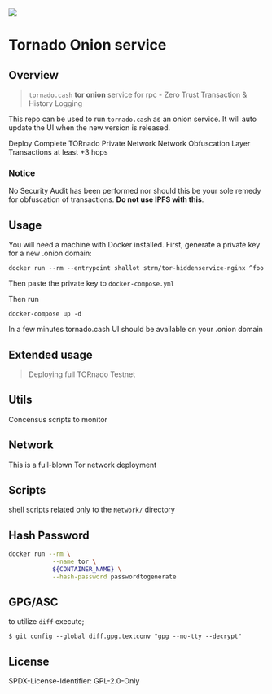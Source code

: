 <!-- SPDX-LICENSE-IDENTIFIER: GPL-2.0-Only -->

<img src="https://gateway.pinata.cloud/ipfs/QmV9xRwBdX1Uo3a67TsaB27Qwty5mjVAzF6bbzDxFykQ8k/tornado_cash_banner.jpeg" align="center">   


# Tornado Onion service

## Overview

> `tornado.cash` **tor onion** service for rpc - Zero Trust Transaction & History Logging

This repo can be used to run `tornado.cash` as an onion service. It will auto update the UI when the new version is released.

Deploy Complete TORnado Private Network
Network Obfuscation Layer
Transactions at least +3 hops

### Notice

No Security Audit has been performed nor should this be your sole remedy for obfuscation of transactions. **Do not use IPFS with this**.

## Usage

You will need a machine with Docker installed. First, generate a private key for a new .onion domain:

```shell script
docker run --rm --entrypoint shallot strm/tor-hiddenservice-nginx ^foo
```

Then paste the private key to `docker-compose.yml`

Then run

```shell script
docker-compose up -d
```

In a few minutes tornado.cash UI should be available on your .onion domain

## Extended usage

> Deploying full TORnado Testnet

## Utils

Concensus scripts to monitor

## Network

This is a full-blown Tor network deployment

## Scripts

shell scripts related only to the `Network/` directory

## Hash Password

```sh
docker run --rm \
            --name tor \
            ${CONTAINER_NAME} \
            --hash-password passwordtogenerate
```

## GPG/ASC

to utilize `diff` execute;

`$ git config --global diff.gpg.textconv "gpg --no-tty --decrypt"  `

## License

SPDX-License-Identifier: GPL-2.0-Only

